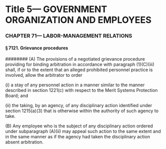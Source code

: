 
# Title 5— GOVERNMENT ORGANIZATION AND EMPLOYEES
### CHAPTER 71— LABOR-MANAGEMENT RELATIONS
#### § 7121. Grievance procedures
######## (A) The provisions of a negotiated grievance procedure providing for binding arbitration in accordance with paragraph (1)(C)(iii) shall, if or to the extent that an alleged prohibited personnel practice is involved, allow the arbitrator to order

(i) a stay of any personnel action in a manner similar to the manner described in section 1221(c) with respect to the Merit Systems Protection Board; and

(ii) the taking, by an agency, of any disciplinary action identified under section 1215(a)(3) that is otherwise within the authority of such agency to take.

(B) Any employee who is the subject of any disciplinary action ordered under subparagraph (A)(ii) may appeal such action to the same extent and in the same manner as if the agency had taken the disciplinary action absent arbitration.
